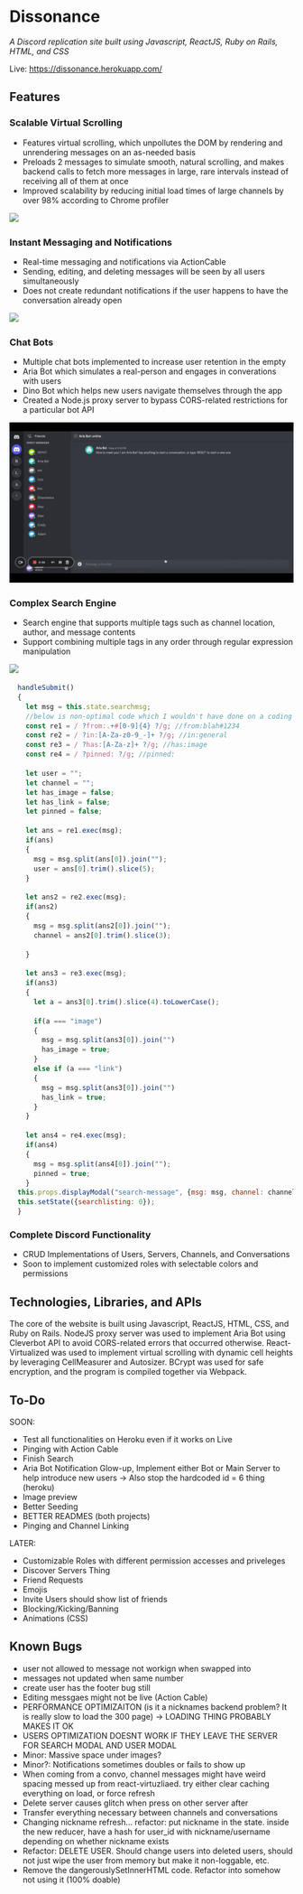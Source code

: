 # Dissonance
_A Discord replication site built using Javascript, ReactJS, Ruby on Rails, HTML, and CSS_

Live: https://dissonance.herokuapp.com/

## Features

### Scalable Virtual Scrolling
- Features virtual scrolling, which unpollutes the DOM by rendering and unrendering messages on an as-needed basis
- Preloads 2 messages to simulate smooth, natural scrolling, and makes backend calls to fetch more messages in large, rare intervals instead of receiving all of them at once
- Improved scalability by reducing initial load times of large channels by over 98% according to Chrome profiler

![](https://github.com/ForgoneReality/gif_dump/blob/master/Dissonance%20-%2020%20September%202022%20(2).gif)

### Instant Messaging and Notifications
- Real-time messaging and notifications via ActionCable
- Sending, editing, and deleting messages will be seen by all users simultaneously
- Does not create redundant notifications if the user happens to have the conversation already open

![](https://github.com/ForgoneReality/gif_dump/blob/master/Dissonance%20-%2020%20September%202022.gif)

### Chat Bots
- Multiple chat bots implemented to increase user retention in the empty 
- Aria Bot which simulates a real-person and engages in converations with users
- Dino Bot which helps new users navigate themselves through the app
- Created a Node.js proxy server to bypass CORS-related restrictions for a particular bot API

![](https://github.com/ForgoneReality/gif_dump/blob/master/Dissonance%20-%2020%20September%202022%20(3).gif)


### Complex Search Engine
- Search engine that supports multiple tags such as channel location, author, and message contents
- Support combining multiple tags in any order through regular expression manipulation

![](https://github.com/ForgoneReality/gif_dump/blob/master/video-convert-1663735240395%20(1)%20(1).gif)

```javascript
  handleSubmit()
  {
    let msg = this.state.searchmsg;
    //below is non-optimal code which I wouldn't have done on a coding challenge but more than suffices for the purpose of the project
    const re1 = / ?from:.+#[0-9]{4} ?/g; //from:blah#1234
    const re2 = / ?in:[A-Za-z0-9_-]+ ?/g; //in:general
    const re3 = / ?has:[A-Za-z]+ ?/g; //has:image
    const re4 = / ?pinned: ?/g; //pinned:

    let user = "";
    let channel = "";
    let has_image = false;
    let has_link = false;
    let pinned = false;

    let ans = re1.exec(msg);
    if(ans)
    {
      msg = msg.split(ans[0]).join("");
      user = ans[0].trim().slice(5);
    }

    let ans2 = re2.exec(msg);
    if(ans2)
    {
      msg = msg.split(ans2[0]).join("");
      channel = ans2[0].trim().slice(3);

    }
    
    let ans3 = re3.exec(msg);
    if(ans3)
    {
      let a = ans3[0].trim().slice(4).toLowerCase();

      if(a === "image")
      {
        msg = msg.split(ans3[0]).join("")
        has_image = true;
      }
      else if (a === "link")
      {
        msg = msg.split(ans3[0]).join("")
        has_link = true;
      }
    }
    
    let ans4 = re4.exec(msg);
    if(ans4)
    {
      msg = msg.split(ans4[0]).join("");
      pinned = true;
    }
  this.props.displayModal("search-message", {msg: msg, channel: channel, has_image: has_image, has_link: has_link, pinned: pinned, user: user})
  this.setState({searchlisting: 0});
  }
```

### Complete Discord Functionality 
- CRUD Implementations of Users, Servers, Channels, and Conversations
- Soon to implement customized roles with selectable colors and permissions 

## Technologies, Libraries, and APIs
The core of the website is built using Javascript, ReactJS, HTML, CSS, and Ruby on Rails. NodeJS proxy server was used to implement Aria Bot using Cleverbot API to avoid CORS-related errors that occurred otherwise. React-Virtualized was used to implement virtual scrolling with dynamic cell heights by leveraging CellMeasurer and Autosizer. BCrypt was used for safe encryption, and the program is compiled together via Webpack.

## To-Do

SOON:
- Test all functionalities on Heroku even if it works on Live
- Pinging with Action Cable
- Finish Search 
- Aria Bot Notification Glow-up, Implement either Bot or Main Server to help introduce new users -> Also stop the hardcoded id = 6 thing (heroku)
- Image preview
- Better Seeding
- BETTER READMES (both projects)
- Pinging and Channel Linking

LATER:
- Customizable Roles with different permission accesses and priveleges
- Discover Servers Thing
- Friend Requests
- Emojis
- Invite Users should show list of friends
- Blocking/Kicking/Banning
- Animations (CSS)


## Known Bugs 
- user not allowed to message not workign when swapped into
- messages not updated when same number
- create user has the footer bug still
- Editing messgaes might not be live (Action Cable)
- PERFORMANCE OPTIMIZAITON (is it a nicknames backend problem? It is really slow to load the 300 page) -> LOADING THING PROBABLY MAKES IT OK
- USERS OPTIMIZATION DOESNT WORK IF THEY LEAVE THE SERVER FOR SEARCH MODAL AND USER MODAL
- Minor: Massive space under images?
- Minor?: Notifications sometimes doubles or fails to show up
- When coming from a convo, channel messages might have weird spacing messed up from react-virtuzliaed. try either clear caching everything on load, or force refresh
- Delete server causes glitch when press on other server after
- Transfer everything necessary between channels and conversations
- Changing nickname refresh... refactor: put nickname in the state. inside the new reducer, have a hash for user_id with nickname/username depending on whether nickname exists
- Refactor: DELETE USER. Should change users into deleted users, should not just wipe the user from memory but make it non-loggable, etc.
- Remove the dangerouslySetInnerHTML code. Refactor into somehow not using it (100% doable)
